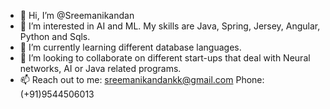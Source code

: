 - 👋 Hi, I’m @Sreemanikandan
- 👀 I’m interested in AI and ML. My skills are Java, Spring, Jersey, Angular, Python and Sqls.
- 🌱 I’m currently learning different database languages.
- 💞️ I’m looking to collaborate on different start-ups that deal with Neural networks, AI or Java related programs.
- 📫 Reach out to me: sreemanikandankk@gmail.com        Phone: (+91)9544506013


